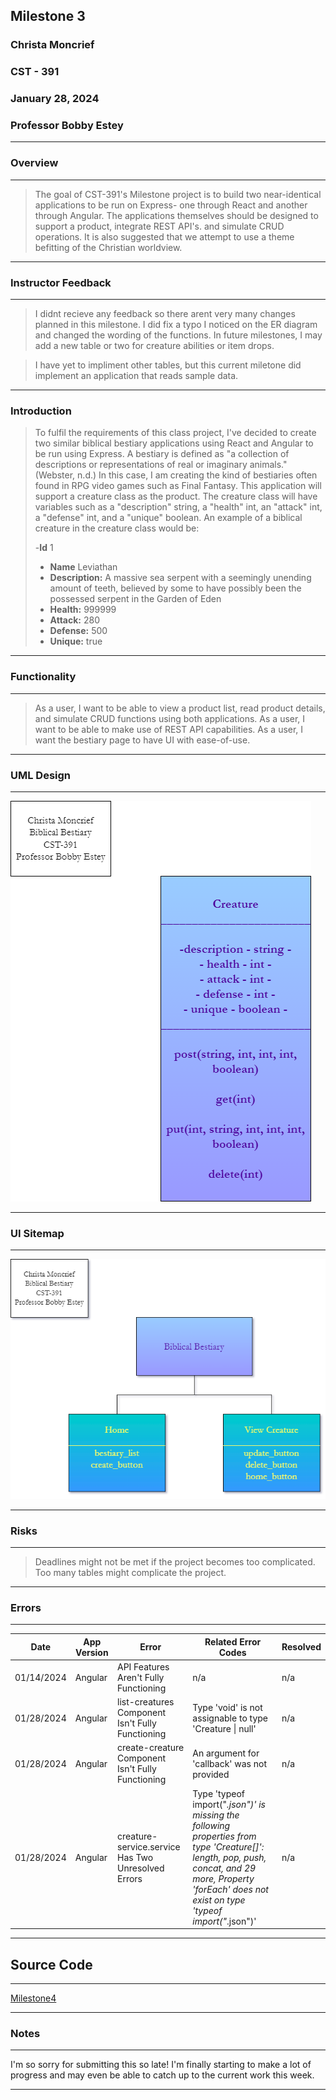<!-- Header -->
## **Milestone 3**
### **Christa Moncrief**
### **CST - 391**
### **January 28, 2024**
### **Professor Bobby Estey**

---

### Overview

---

> The goal of CST-391's Milestone project is to build two near-identical applications to be run on Express-
> one through React and another through Angular. The applications themselves should be designed to support a product, integrate REST API's. and simulate CRUD operations.
> It is also suggested that we attempt to use a theme befitting of the Christian worldview.

---

### Instructor Feedback

---

> I didnt recieve any feedback so there arent very many changes planned in this milestone.
> I did fix a typo I noticed on the ER diagram and changed the wording of the functions.
> In future milestones, I may add a new table or two for creature abilities or item drops.

> I have yet to impliment other tables, but this current miletone did implement an application
 > that reads sample data.

---

### Introduction

> To fulfil the requirements of this class project, I've decided to create two similar biblical bestiary applications using React and Angular to be run using Express.
> A bestiary is defined as "a collection of descriptions or representations of real or imaginary animals." (Webster, n.d.)
> In this case, I am creating the kind of bestiaries often found in RPG video games such as Final Fantasy. This application will support a creature class as the product.
> The creature class will have variables such as a "description" string, a "health" int, an "attack" int, a "defense" int, and a "unique" boolean.
> An example of a biblical creature in the creature class would be:
>
> -**Id** 1
> - **Name** Leviathan
> - **Description:** A massive sea serpent with a seemingly unending amount of teeth, believed by some to have possibly been the possessed serpent in the Garden of Eden
> - **Health:** 999999
> - **Attack:** 280
> - **Defense:** 500
> - **Unique:** true

---

### Functionality

---

> As a user, I want to be able to view a product list, read product details, and simulate CRUD functions using both applications.
> As a user, I want to be able to make use of REST API capabilities.
> As a user, I want the bestiary page to have UI with ease-of-use.

---

### UML Design

---

![ER Diagram](https://github.com/ScribeEzra/CST---391/blob/main/Media/Milestone%202/Biblical%20Bestiary%20ER%20Diagram.png)

---

### UI Sitemap

---

![UI Sitemap](https://github.com/ScribeEzra/CST---391/blob/main/Media/Milestone%202/Biblical%20Bestiary%20UI%20Sitemap.png)

---

### Risks

---

> Deadlines might not be met if the project becomes too complicated.
> Too many tables might complicate the project.

---

### Errors

---

|Date|App Version|Error|Related Error Codes|Resolved|
|---|---|---|---|---|
|01/14/2024|Angular|API Features Aren't Fully Functioning|n/a|n/a|
|01/28/2024|Angular|list-creatures Component Isn't Fully Functioning| Type 'void' is not assignable to type 'Creature \| null'| n/a|
|01/28/2024|Angular|create-creature Component Isn't Fully Functioning|An argument for 'callback' was not provided|n/a|
|01/28/2024|Angular|creature-service.service Has Two Unresolved Errors|Type 'typeof import("*.json")' is missing the following properties from type 'Creature[]': length, pop, push, concat, and 29 more, Property 'forEach' does not exist on type 'typeof import("*.json")'|n/a|


---

## Source Code

---

[Milestone4](https://github.com/ScribeEzra/CST-391/tree/main/workspace/BiblicalBestiaryMilestone4)

---

### Notes

---

I'm so sorry for submitting this so late! I'm finally starting to make a lot of progress and may even be able to catch up to the current work this week.

---
